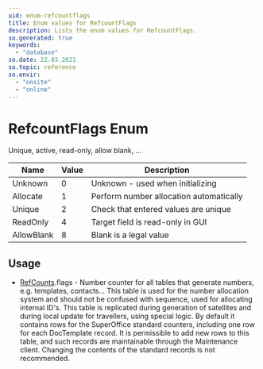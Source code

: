 ```yaml
---
uid: enum-refcountflags
title: Enum values for RefcountFlags
description: Lists the enum values for RefcountFlags.
so.generated: true
keywords:
  - "database"
so.date: 22.03.2021
so.topic: reference
so.envir:
  - "onsite"
  - "online"
---
```


# RefcountFlags Enum

Unique, active, read-only, allow blank, …

| Name | Value | Description |
|------|-------|-------------|
|Unknown|0|Unknown - used when initializing|
|Allocate|1|Perform number allocation automatically|
|Unique|2|Check that entered values are unique|
|ReadOnly|4|Target field is read-only in GUI|
|AllowBlank|8|Blank is a legal value|

## Usage

* [RefCounts](../refcounts.md).flags - Number counter for all tables that generate numbers, e.g. templates, contacts...   This table is used for the number allocation system and should not be confused with sequence, used for allocating internal ID&apos;s. This table is replicated during generation of satellites and during local update for travellers, using special logic. By default it contains rows for the SuperOffice standard counters, including one row for each DocTemplate record.  It is permissible to add new rows to this table, and such records are maintainable through the Maintenance client.  Changing the contents of the standard records is not recommended. 
